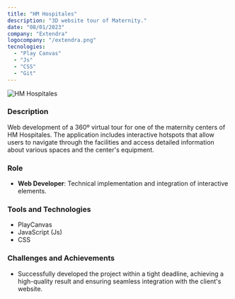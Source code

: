```yaml
---
title: "HM Hospitales"
description: "3D website tour of Maternity."
date: "08/01/2023"
company: "Extendra"
logocompany: "/extendra.png"
tecnologies:
  - "Play Canvas"
  - "Js"
  - "CSS"
  - "Git"
---
```

![HM Hospitales](/HMHospitales.png)

### Description

Web development of a 360º virtual tour for one of the maternity centers of HM Hospitales. The application includes interactive hotspots that allow users to navigate through the facilities and access detailed information about various spaces and the center's equipment.

### Role

- **Web Developer**: Technical implementation and integration of interactive elements.

### Tools and Technologies

- PlayCanvas
- JavaScript (Js)
- CSS

### Challenges and Achievements

- Successfully developed the project within a tight deadline, achieving a high-quality result and ensuring seamless integration with the client's website.